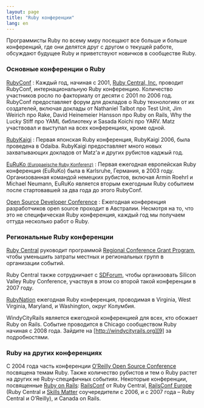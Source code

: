 ```yaml
---
layout: page
title: "Ruby конференции"
lang: en
---
```


Программисты Ruby по всему миру посещают все больше и больше
конференций, где они делятся друг с другом о текущей работе, обсуждают
будущее Ruby и приветствуют новичков в сообществе Ruby.

### Основные конференции о Ruby

[RubyConf][1]
: Каждый год, начиная с 2001, [Ruby Central, Inc.][2] проводит RubyConf,
  интернациональную Ruby конференцию. Количество участников росло по
  факториалу от десяти с 2001 по 2006 год. RubyConf предоставляет форум
  для докладов о Ruby технологиях от их создателей, включая доклады от
  Nathaniel Talbot про Test Unit, Jim Weirich про Rake, David Heinemeier
  Hansson про Ruby on Rails, Why the Lucky Stiff про YAML библиотеку и
  Sasada Koichi про YARV. Matz участвовал и выступал на всех конференциях,
  кроме одной.

[RubyKaigi][3]
: Первая японская Ruby конференция, RubyKaigi 2006, была проведена в
  Odaiba. RubyKaigi предоставляет много новых захватывающих докладов от
  Matz'а и других рубистов каджый год.

[EuRuKo <small>(Europaeische Ruby Konferenz)</small>][4]
: Первая ежегодная европейская Ruby конференция (EuRuKo) была в Karlsruhe,
  Германия, в 2003 году. Организованная командой немецких рубистов, включая
  Armin Roehrl и Michael Neumann, EuRuKo является вторым ежегодным Ruby
  событием после стартовавшей за два года до этого RubyConf.

[Open Source Developer Conference][5]
: Ежегодная конференция разработчиков open source проходит в Австралии.
  Несмотря на то, что это не специфическая Ruby конференция, каждый год мы
  получаем оттуда несколько работ о Ruby.

### Региональные Ruby конференции

[Ruby Central][2] руководит программой [Regional Conference Grant Program][6],
чтобы уменьшить затраты местных и региональных групп в организации
событий.


Ruby Central также сотрудничает с [SDForum][7], чтобы организовать Silicon
Valley Ruby Conference, участвуя в этом со второй такой конференции в 2007
году.

[RubyNation][8] ежегодная Ruby конференция, проводимая в Virginia, West
Virginia, Maryland, и Washington, округ Колумбия.

WindyCityRails является ежегодной конференцией для всех, кто обожает
Ruby on Rails. Событие проводится в Chicago сообществом Ruby начиная с
2008 года. Зайдите на [http://windycityrails.org][9] за подробностями.

### Ruby на других конференциях

С 2004 года часть конференции [O’Reilly Open Source Conference][10]
посвящена темам Ruby. Также количество рубистов и тем о Ruby растет на
других не Ruby-специфичных событиях. Некоторые конференции, посвященные
[Ruby on Rails][11]: [RailsConf][12] от Ruby Central, [RailsConf Europe][13] (Ruby
Central и [Skills Matter][14] соучередители с 2006, и с 2007 года – Ruby Central и
O’Reilly), и Canada on Rails.



[1]: http://rubyconf.org/
[2]: http://www.rubycentral.org
[3]: http://rubykaigi.org/
[4]: http://euruko.org
[5]: http://www.osdc.com.au/
[6]: http://www.rubycentral.org/rcg2006.pdf
[7]: http://www.sdforum.org
[8]: http://rubynation.org/
[9]: http://windycityrails.org
[10]: http://conferences.oreillynet.com/os2006/
[11]: http://www.rubyonrails.org
[12]: http://www.railsconf.org
[13]: http://europe.railsconf.org
[14]: http://www.skillsmatter.com
